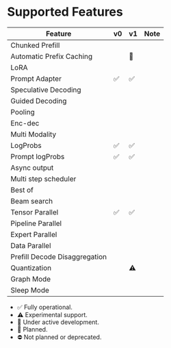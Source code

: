 # Supported Features

| Feature                       | v0 | v1 | Note |
|-------------------------------|----|----|------|
| Chunked Prefill               |    |    |      |
| Automatic Prefix Caching      |    | 🚧 |      |
| LoRA                          |    |    |      |
| Prompt Adapter                | ✅ | ✅ |      |
| Speculative Decoding          |    |    |      |
| Guided Decoding               |    |    |      |
| Pooling                       |    |    |      |
| Enc-dec                       |    |    |      |
| Multi Modality                |    |    |      |
| LogProbs                      | ✅ | ✅ |      |
| Prompt logProbs               | ✅ | ✅ |      |
| Async output                  |    |    |      |
| Multi step scheduler          |    |    |      |
| Best of                       |    |    |      |
| Beam search                   |    |    |      |
| Tensor Parallel               | ✅ | ✅ |      |
| Pipeline Parallel             |    |    |      |
| Expert Parallel               |    |    |      |
| Data Parallel                 |    |    |      |
| Prefill Decode Disaggregation |    |    |      |
| Quantization                  |    | ⚠️ |      |
| Graph Mode                    |    |    |      |
| Sleep Mode                    |    |    |      |

- ✅ Fully operational.
- ⚠️ Experimental support.
- 🚧 Under active development.
- 📅 Planned.
- ⛔ Not planned or deprecated.
